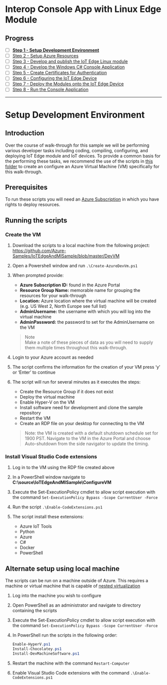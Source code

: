 # Interop Console App with Linux Edge Module
## Progress

- [ ] [**Step 1 - Setup Development Environment**](./Setup%20Development%20Environment.MD)   
- [ ] [Step 2 - Setup Azure Resources](./Setup%20Azure%20Resources.MD)  
- [ ] [Step 3 - Develop and publish the IoT Edge Linux module](./Develop%20and%20publish%20the%20IoT%20edge%20Linux%20module.MD)  
- [ ] [Step 4 - Develop the Windows C# Console Application](./Develop%20the%20Windows%20C%23%20Console%20Application.MD)  
- [ ] [Step 5 - Create Certificates for Authentication](./Create%20Certificates%20for%20Authentication.MD)  
- [ ] [Step 6 - Configuring the IoT Edge Device](./Configuring%20the%20IoT%20Edge%20Device.MD)  
- [ ] [Step 7 - Deploy the Modules onto the IoT Edge Device](./Deploy%20the%20Modules%20onto%20the%20IoT%20Edge%20Device.MD)  
- [ ] [Step 8 - Run the Console Application](./Run%20the%20Console%20Application.MD)  
---
# Setup Development Environment   

## Introduction

Over the course of walk-through for this sample we will be performing various developer tasks including coding, compiling, configuring, and deploying IoT Edge module and IoT devices. To provide a common basis for the performing these tasks, we recommend the use of the scripts in [this folder](https://github.com/Azure-Samples/IoTEdgeAndMlSample/blob/master/DevVM) to create an configure an Azure Virtual Machine (VM) specifically for this walk-through.

## Prerequisites

To run these scripts you will need an [Azure Subscription](https://azure.microsoft.com/en-us/free/) in which you have rights to deploy resources.

## Running the scripts

### Create the VM

1. Download the scripts to a local machine from the following project:   
https://github.com/Azure-Samples/IoTEdgeAndMlSample/blob/master/DevVM

1. Open a Powershell window and run `.\Create-AzureDevVm.ps1`

1. When prompted provide:
    - **Azure Subscription ID:** found in the Azure Portal 
    - **Resource Group Name:** memorable name for grouping the resources for your walk-through
    - **Location:** Azure location where the virtual machine will be created (e.g. US West 2, North Europe see full list) 
    - **AdminUsername:** the username with which you will log into the virtual machine
    - **AdminPassword:** the password to set for the AdminUsername on the VM
      
    > Note  
    > Make a note of these pieces of data as you will need to supply them multiple times throughout this walk-through.

1. Login to your Azure account as needed

1. The script confirms the information for the creation of your VM press ‘y’ or ‘Enter’ to continue

1. The script will run for several minutes as it executes the steps:
    - Create the Resource Group if it does not exist
    - Deploy the virtual machine
    - Enable Hyper-V on the VM
    - Install software need for development and clone the sample repository
    - Restart the VM
    - Create an RDP file on your desktop for connecting to the VM 

    > Note: the VM is created with a default shutdown schedule set for 1900 PST. Navigate to the VM in the Azure Portal and choose Auto-shutdown from the side navigator to update the timing.

### Install Visual Studio Code extensions

1. Log in to the VM using the RDP file created above

1. In a PowerShell window navigate to **C:\source\IoTEdgeAndMlSample\ConfigureVM**

1. Execute the Set-ExecutionPolicy cmdlet to allow script execution with the command `Set-ExecutionPolicy Bypass -Scope CurrentUser -Force`

1. Run the script `.\Enable-CodeExtensions.ps1`

1. The script install these extensions:
    - Azure IoT Tools
    - Python
    - Azure
    - C#
    - Docker
    - PowerShell

## Alternate setup using local machine

The scripts can be run on a machine outside of Azure.  This requires a machine or virtual machine that is capable of [nested virtualization](https://docs.microsoft.com/en-us/virtualization/hyper-v-on-windows/user-guide/nested-virtualization)

1. Log into the machine you wish to configure

1. Open PowerShell as an administrator and navigate to directory containing the scripts

1. Execute the Set-ExecutionPolicy cmdlet to allow script execution with the command `Set-ExecutionPolicy Bypass -Scope CurrentUser -Force`

1. In PowerShell run the scripts in the following order:

     ```powershell
    Enable-HyperV.ps1
    Install-Chocolatey.ps1
    Install-DevMachineSoftware.ps1
    ```

1. Restart the machine with the command `Restart-Computer`

1. Enable Visual Studio Code extensions with the command `.\Enable-CodeExtensions.ps1`
